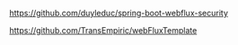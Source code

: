https://github.com/duyleduc/spring-boot-webflux-security

https://github.com/TransEmpiric/webFluxTemplate
